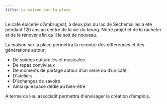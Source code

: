 ```yaml
---
title: La maison sur la place
---
```


Le café épicerie d’Ambrugeat, à deux pas du lac de Sechemailles a été pendant 120 ans au centre de la vie du bourg. Notre projet et de le racheter et de le rénover afin qu'il le soit de nouveau.

La maison sur la place permettra la recontre des différences et des générations autour:

- De soirées culturelles et musicales
- De repas conviviaux
- De moments de partage autour d’un verre ou d’un café
- D'ateliers
- D'échanges de savoirs
- Ainsi qu'espace dédié au bien-être

A terme ce lieu associatif permettra d'envisager la création d’emplois.
